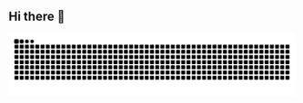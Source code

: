 ## Hi there 👋


![Snake animation](https://raw.githubusercontent.com/HaojiongZhang/HaojiongZhang/output/github-contribution-grid-snake-dark.svg)

<!--
**HaojiongZhang/HaojiongZhang** is a ✨ _special_ ✨ repository because its `README.md` (this file) appears on your GitHub profile.

Here are some ideas to get you started:

- 🔭 I’m currently working on ...
- 🌱 I’m currently learning ...
- 👯 I’m looking to collaborate on ...
- 🤔 I’m looking for help with ...
- 💬 Ask me about ...
- 📫 How to reach me: ...
- 😄 Pronouns: ...
- ⚡ Fun fact: ...
-->
